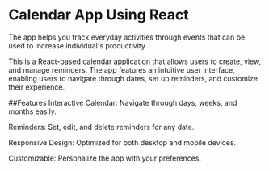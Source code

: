 # Calendar App Using React

The app helps you track everyday activities through events that can be used to increase individual's productivity .

This is a React-based calendar application that allows users to create, view, and manage reminders. The app features an intuitive user interface, enabling users to navigate through dates, set up reminders, and customize their experience.

##Features
Interactive Calendar: Navigate through days, weeks, and months easily.

Reminders: Set, edit, and delete reminders for any date.

Responsive Design: Optimized for both desktop and mobile devices.

Customizable: Personalize the app with your preferences.
